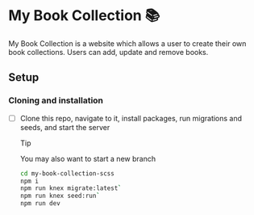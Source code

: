 # My Book Collection 📚

My Book Collection is a website which allows a user to create their own book collections. Users can add, update and remove books.

## Setup

### Cloning and installation
- [ ] Clone this repo, navigate to it, install packages, run migrations and seeds, and start the server
    <summary>Tip</summary>

    You may also want to start a new branch
    ```sh
    cd my-book-collection-scss
    npm i
    npm run knex migrate:latest`
    npm run knex seed:run`
    npm run dev
    ```
  </details>



